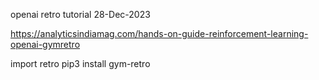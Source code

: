 openai retro tutorial
28-Dec-2023

https://analyticsindiamag.com/hands-on-guide-reinforcement-learning-openai-gymretro

import retro
pip3 install gym-retro